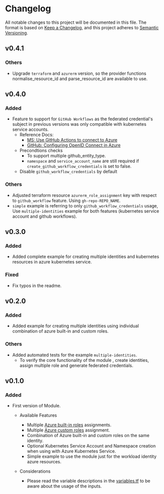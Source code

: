 # Changelog

All notable changes to this project will be documented in this file.
The format is based on [Keep a Changelog](https://keepachangelog.com/en/1.0.0/), and this project adheres to [Semantic Versioning](https://semver.org/spec/v2.0.0.html).

<!--
## version

### Breaking
  - Changes which may cause recreation of cluster or resources.

### Added
  - Added new feature

### Fixed
  - Bug fixes

### Removed
  - Removed/Deprecated features

### Others
  - Other changes

-->

## v0.4.1

### Others
- Upgrade `terraform` and `azurerm` version, so the provider functions normalise_resource_id and parse_resource_id are available to use.

## v0.4.0

### Added
- Feature to support for `GitHub Workflows` as the federated credential's subject in previous versions was only compatible with kubernetes service accounts.
  - Reference Docs:
    - [MS: Use GitHub Actions to connect to Azure](https://learn.microsoft.com/en-us/azure/developer/github/connect-from-azure?tabs=azure-portal%2Clinux)
    - [GitHub: Configuring OpenID Connect in Azure ](https://docs.github.com/en/actions/deployment/security-hardening-your-deployments/configuring-openid-connect-in-azure)
  - Precondtions checks
    - To support multiple github_entity_type.
    - `namespace` and `service_account_name` are still required if `create_github_workflow_credentials` is set to false.
  - Disable `github_workflow_credentials` by default

### Others

- Adjusted terraform resource `azurerm_role_assignment` key with respect to `github_workflow` feature. Using `gh-repo-REPO_NAME`.
- `simple` example is referring to only `github_workflow_credentials` usage, Use `multiple-identities` example for both features (kubernetes service account and github workflows).

## v0.3.0

### Added
- Added complete example for creating multiple identities and kubernetes resources in azure kubernetes service.

### Fixed
- Fix typos in the readme.

## v0.2.0

### Added
- Added example for creating multiple identities using individual combination of azure built-in and custom roles.

### Others
- Added automated tests for the example `multiple-identities`.
  - To verify the core functionality of the module , create identities, assign multiple role and generate federated credentials.

## v0.1.0

### Added

- First version of Module.
  -  Available Features
     - Multiple [Azure built-in roles](https://learn.microsoft.com/en-us/azure/role-based-access-control/built-in-roles) assignments.
     - Multiple [Azure custom roles](https://learn.microsoft.com/en-us/azure/role-based-access-control/custom-roles) assignment.
     - Combination of Azure built-in and custom roles on the same identity.
     - Optional Kubernetes Service Account and Namespace creation when using with Azure Kubernetes Service.
     - Simple example to use the module just for the workload identity azure resources.

  - Considerations
    - Please read the variable descriptions in the [variables.tf](./variables.tf) to be aware about the usage of the inputs.
